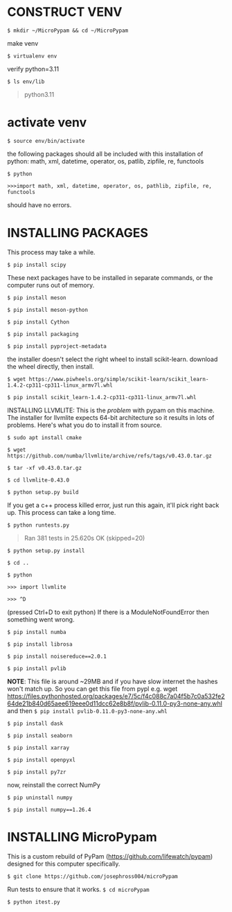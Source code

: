# CONSTRUCT VENV
`$ mkdir ~/MicroPypam && cd ~/MicroPypam`

make venv

`$ virtualenv env`

verify python=3.11

`$ ls env/lib`
> python3.11

# activate venv
`$ source env/bin/activate`

the following packages should all be included with this installation of python:
math, xml, datetime, operator, os, patlib, zipfile, re, functools

`$ python`

`>>>import math, xml, datetime, operator, os, pathlib, zipfile, re, functools`

should have no errors.

#  INSTALLING PACKAGES

This process may take a while.

`$ pip install scipy`

These next packages have to be installed in separate commands, or the computer runs out of memory.

`$ pip install meson`

`$ pip install meson-python`

`$ pip install Cython`

`$ pip install packaging`

`$ pip install pyproject-metadata`

the installer doesn't select the right wheel to install scikit-learn. download the wheel directly, then install. 

`$ wget https://www.piwheels.org/simple/scikit-learn/scikit_learn-1.4.2-cp311-cp311-linux_armv7l.whl`

`$ pip install scikit_learn-1.4.2-cp311-cp311-linux_armv7l.whl`

INSTALLING LLVMLITE: This is the *problem* with pypam on this machine. The installer for llvmlite expects 64-bit architecture so it results in lots of problems. Here's what you do to install it from source.

`$ sudo apt install cmake`

`$ wget https://github.com/numba/llvmlite/archive/refs/tags/v0.43.0.tar.gz`

`$ tar -xf v0.43.0.tar.gz`

`$ cd llvmlite-0.43.0`

`$ python setup.py build`

If you get a c++ process killed error, just run this again, it'll pick right back up. This process can take a long time.

`$ python runtests.py`

>Ran 381 tests in 25.620s
>OK (skipped=20)

`$ python setup.py install`

`$ cd ..`

`$ python`

`>>> import llvmlite`

`>>> ^D `

(pressed Ctrl+D to exit python)
If there is a ModuleNotFoundError then something went wrong.

`$ pip install numba`

`$ pip install librosa`

`$ pip install noisereduce==2.0.1`

`$ pip install pvlib`
 
__NOTE__: This file is around ~29MB and if you have slow internet the hashes
won't match up. So you can get this file from pypl e.g. 
wget https://files.pythonhosted.org/packages/e7/5c/f4c088c7a04f5b7c0a532fe264de21b840d65aee619eee0d11dcc62e8b8f/pvlib-0.11.0-py3-none-any.whl 
and then `$ pip install pvlib-0.11.0-py3-none-any.whl`

`$ pip install dask`

`$ pip install seaborn`

`$ pip install xarray`

`$ pip install openpyxl`

`$ pip install py7zr`

now, reinstall the correct NumPy

`$ pip uninstall numpy`

`$ pip install numpy==1.26.4`

# INSTALLING MicroPypam

This is a custom rebuild of PyPam (https://github.com/lifewatch/pypam) designed for this computer specifically.

`$ git clone https://github.com/josephross004/microPypam`

Run tests to ensure that it works.
`$ cd microPypam`

`$ python itest.py`
